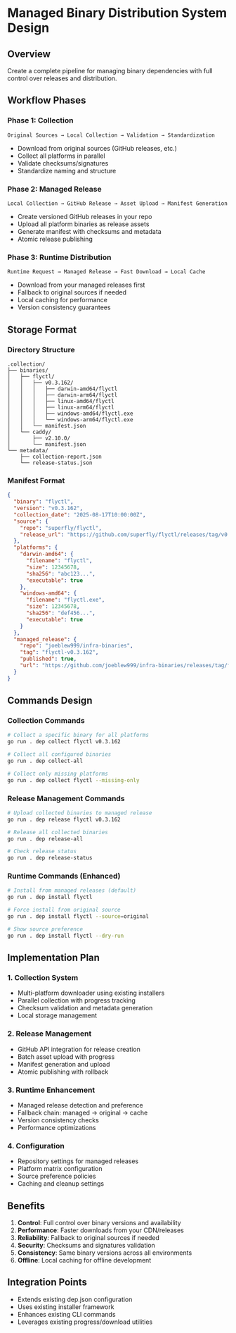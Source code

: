 # Managed Binary Distribution System Design

## Overview
Create a complete pipeline for managing binary dependencies with full control over releases and distribution.

## Workflow Phases

### Phase 1: Collection
```
Original Sources → Local Collection → Validation → Standardization
```
- Download from original sources (GitHub releases, etc.)
- Collect all platforms in parallel
- Validate checksums/signatures
- Standardize naming and structure

### Phase 2: Managed Release
```
Local Collection → GitHub Release → Asset Upload → Manifest Generation
```
- Create versioned GitHub releases in your repo
- Upload all platform binaries as release assets
- Generate manifest with checksums and metadata
- Atomic release publishing

### Phase 3: Runtime Distribution
```
Runtime Request → Managed Release → Fast Download → Local Cache
```
- Download from your managed releases first
- Fallback to original sources if needed
- Local caching for performance
- Version consistency guarantees

## Storage Format

### Directory Structure
```
.collection/
├── binaries/
│   ├── flyctl/
│   │   ├── v0.3.162/
│   │   │   ├── darwin-amd64/flyctl
│   │   │   ├── darwin-arm64/flyctl
│   │   │   ├── linux-amd64/flyctl
│   │   │   ├── linux-arm64/flyctl
│   │   │   ├── windows-amd64/flyctl.exe
│   │   │   └── windows-arm64/flyctl.exe
│   │   └── manifest.json
│   └── caddy/
│       ├── v2.10.0/
│       └── manifest.json
└── metadata/
    ├── collection-report.json
    └── release-status.json
```

### Manifest Format
```json
{
  "binary": "flyctl",
  "version": "v0.3.162",
  "collection_date": "2025-08-17T10:00:00Z",
  "source": {
    "repo": "superfly/flyctl",
    "release_url": "https://github.com/superfly/flyctl/releases/tag/v0.3.162"
  },
  "platforms": {
    "darwin-amd64": {
      "filename": "flyctl",
      "size": 12345678,
      "sha256": "abc123...",
      "executable": true
    },
    "windows-amd64": {
      "filename": "flyctl.exe", 
      "size": 12345678,
      "sha256": "def456...",
      "executable": true
    }
  },
  "managed_release": {
    "repo": "joeblew999/infra-binaries",
    "tag": "flyctl-v0.3.162",
    "published": true,
    "url": "https://github.com/joeblew999/infra-binaries/releases/tag/flyctl-v0.3.162"
  }
}
```

## Commands Design

### Collection Commands
```bash
# Collect a specific binary for all platforms
go run . dep collect flyctl v0.3.162

# Collect all configured binaries
go run . dep collect-all

# Collect only missing platforms
go run . dep collect flyctl --missing-only
```

### Release Management Commands  
```bash
# Upload collected binaries to managed release
go run . dep release flyctl v0.3.162

# Release all collected binaries
go run . dep release-all

# Check release status
go run . dep release-status
```

### Runtime Commands (Enhanced)
```bash
# Install from managed releases (default)
go run . dep install flyctl

# Force install from original source
go run . dep install flyctl --source=original

# Show source preference
go run . dep install flyctl --dry-run
```

## Implementation Plan

### 1. Collection System
- Multi-platform downloader using existing installers
- Parallel collection with progress tracking
- Checksum validation and metadata generation
- Local storage management

### 2. Release Management
- GitHub API integration for release creation
- Batch asset upload with progress
- Manifest generation and upload
- Atomic publishing with rollback

### 3. Runtime Enhancement
- Managed release detection and preference
- Fallback chain: managed → original → cache
- Version consistency checks
- Performance optimizations

### 4. Configuration
- Repository settings for managed releases
- Platform matrix configuration
- Source preference policies
- Caching and cleanup settings

## Benefits

1. **Control**: Full control over binary versions and availability
2. **Performance**: Faster downloads from your CDN/releases
3. **Reliability**: Fallback to original sources if needed
4. **Security**: Checksums and signatures validation
5. **Consistency**: Same binary versions across all environments
6. **Offline**: Local caching for offline development

## Integration Points

- Extends existing dep.json configuration
- Uses existing installer framework
- Enhances existing CLI commands
- Leverages existing progress/download utilities